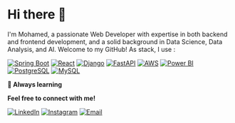 # Hi there 👋
I'm Mohamed, a passionate Web Developer with expertise in both backend and frontend development, and a solid background in Data Science, Data Analysis, and AI. Welcome to my GitHub! As stack, I use :

[![Spring Boot](https://img.shields.io/badge/Spring%20Boot-6DB33F?style=for-the-badge&logo=spring&logoColor=white)](https://spring.io/projects/spring-boot)
[![React](https://img.shields.io/badge/React-61DAFB?style=for-the-badge&logo=react&logoColor=white)](https://reactjs.org/)
[![Django](https://img.shields.io/badge/Django-2BA977?style=for-the-badge&logo=django&logoColor=white)](https://www.djangoproject.com/)
[![FastAPI](https://img.shields.io/badge/FastAPI-009688?style=for-the-badge&logo=fastapi&logoColor=white)](https://fastapi.tiangolo.com/)
[![AWS](https://img.shields.io/badge/AWS-FF9900?style=for-the-badge&logo=amazon-aws&logoColor=white)](https://aws.amazon.com/)
[![Power BI](https://img.shields.io/badge/Power%20BI-F2C811?style=for-the-badge&logo=Power%20BI&logoColor=black)](https://powerbi.microsoft.com/)
[![PostgreSQL](https://img.shields.io/badge/PostgreSQL-336791?style=for-the-badge&logo=postgresql&logoColor=white)](https://www.postgresql.org/)
[![MySQL](https://img.shields.io/badge/MySQL-F1F1F1?style=for-the-badge&logo=mysql&logoColor=F29111)](https://www.mysql.com/)

**🚧 Always learning**

**Feel free to connect with me!**

[![LinkedIn](https://img.shields.io/badge/LinkedIn-%230A66C2?style=for-the-badge&logo=linkedin&logoColor=white)](https://www.linkedin.com/in/mohamed728)
[![Instagram](https://img.shields.io/badge/Instagram-%23C13584?style=for-the-badge&logo=instagram&logoColor=white)](https://www.instagram.com/_medi728/)
[![Email](https://img.shields.io/badge/Email-%23D14836?style=for-the-badge&logo=gmail&logoColor=white)](mailto:mohameddiallo728@gmail.com)
